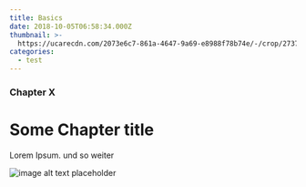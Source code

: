 ```yaml
---
title: Basics
date: 2018-10-05T06:58:34.000Z
thumbnail: >-
  https://ucarecdn.com/2073e6c7-861a-4647-9a69-e8988f78b74e/-/crop/2737x631/527,520/-/preview/
categories:
  - test
---
```

### Chapter X

# Some Chapter title

Lorem Ipsum. und so weiter

![image alt text placeholder](https://ucarecdn.com/630f00fe-2d89-4a31-9417-402e2fbd472c/-/crop/3264x1009/0,717/-/preview/)
